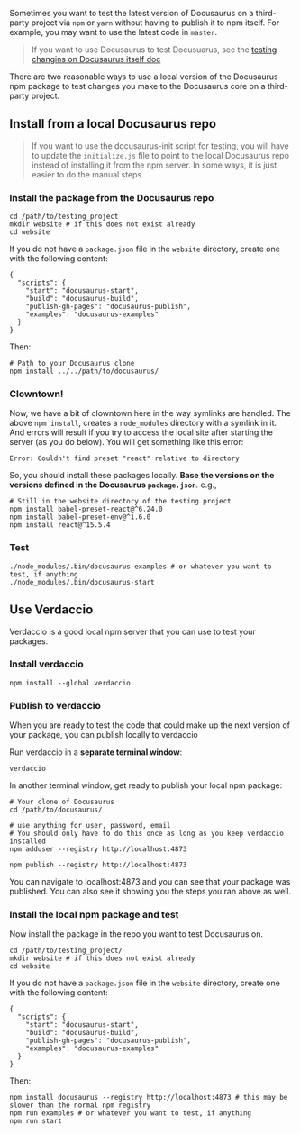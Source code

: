 Sometimes you want to test the latest version of Docusaurus on a third-party project via `npm` or `yarn` without having to publish it to npm itself. For example, you may want to use the latest code in `master`.

> If you want to use Docusaurus to test Docusuarus, see the [testing changins on Docusaurus itself doc](./testing-changes-on-Docusaurus-itself.md)

There are two reasonable ways to use a local version of the Docusaurus npm package to test changes you make to the Docusaurus core on a third-party project.

## Install from a local Docusaurus repo

> If you want to use the docusaurus-init script for testing, you will have to update the `initialize.js` file to point to the local Docusaurus repo instead of installing it from the npm server. In some ways, it is just easier to do the manual steps.

### Install the package from the Docusaurus repo

```
cd /path/to/testing_project
mkdir website # if this does not exist already
cd website
```

If you do not have a `package.json` file in the `website` directory, create one with the following content:

```
{
  "scripts": {
    "start": "docusaurus-start",
    "build": "docusaurus-build",
    "publish-gh-pages": "docusaurus-publish",
    "examples": "docusaurus-examples"
  }
}
```

Then:

```
# Path to your Docusaurus clone
npm install ../../path/to/docusaurus/
```

### Clowntown!

Now, we have a bit of clowntown here in the way symlinks are handled. The above `npm install`, creates a `node_modules` directory with a symlink in it. And errors will result if you try to access the local site after starting the server (as you do below). You will get something like this error:

```
Error: Couldn't find preset "react" relative to directory
```

So, you should install these packages locally. **Base the versions on the versions defined in the Docusaurus `package.json`**. e.g.,

```
# Still in the website directory of the testing project
npm install babel-preset-react@^6.24.0
npm install babel-preset-env@^1.6.0
npm install react@^15.5.4
```

### Test

```
./node_modules/.bin/docusaurus-examples # or whatever you want to test, if anything
./node_modules/.bin/docusaurus-start
```

## Use Verdaccio

Verdaccio is a good local npm server that you can use to test your packages.

### Install verdaccio

```
npm install --global verdaccio
```

### Publish to verdaccio

When you are ready to test the code that could make up the next version of your package, you can publish locally to verdaccio

Run verdaccio in a **separate terminal window**:

```
verdaccio
```

In another terminal window, get ready to publish your local npm package:

```
# Your clone of Docusaurus
cd /path/to/docusaurus/

# use anything for user, password, email
# You should only have to do this once as long as you keep verdaccio installed
npm adduser --registry http://localhost:4873

npm publish --registry http://localhost:4873
```

You can navigate to localhost:4873 and you can see that your package was published. You can also see it showing you the steps you ran above as well.

### Install the local npm package and test

Now install the package in the repo you want to test Docusaurus on.

```
cd /path/to/testing_project/
mkdir website # if this does not exist already
cd website
```

If you do not have a `package.json` file in the `website` directory, create one with the following content:

```
{
  "scripts": {
    "start": "docusaurus-start",
    "build": "docusaurus-build",
    "publish-gh-pages": "docusaurus-publish",
    "examples": "docusaurus-examples"
  }
}
```

Then:

```
npm install docusaurus --registry http://localhost:4873 # this may be slower than the normal npm registry
npm run examples # or whatever you want to test, if anything
npm run start
```
